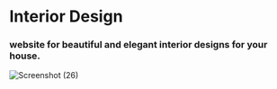 # Interior Design

### website for beautiful and elegant interior designs for your house.


![Screenshot (26)](https://user-images.githubusercontent.com/55022376/89728504-67f91180-da4b-11ea-8758-4715fa689e81.png)
